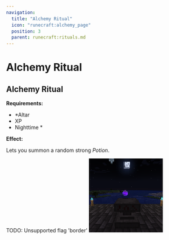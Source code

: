 ```yaml
---
navigation:
  title: "Alchemy Ritual"
  icon: "runecraft:alchemy_page"
  position: 3
  parent: runecraft:rituals.md
---
```


# Alchemy Ritual

## Alchemy Ritual

<ItemImage id="runecraft:alchemy_page" />

**__Requirements:__** 

- *Altar 
- XP 
- Nighttime *

**__Effect:__** 

Lets you summon a random strong *Potion*.



TODO: Unsupported flag 'border'
![](alchemy_ritual.png)

